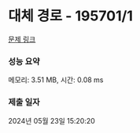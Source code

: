 # 대체 경로 - 195701/1 

[문제 링크](https://level.goorm.io/exam/195701/%EB%8C%80%EC%B2%B4-%EA%B2%BD%EB%A1%9C/quiz/1) 

### 성능 요약

메모리: 3.51 MB, 시간: 0.08 ms

### 제출 일자

2024년 05월 23일 15:20:20

